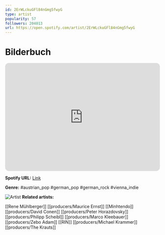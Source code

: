 ```yaml
---
id: 2ErWLckuGFl84nGmg5fwyG
type: artist
popularity: 57
followers: 204013
url: https://open.spotify.com/artist/2ErWLckuGFl84nGmg5fwyG
---
```

# Bilderbuch

<iframe style="border-radius:12px" src="https://open.spotify.com/embed/artist/2ErWLckuGFl84nGmg5fwyG" width="100%" height="352" frameBorder="0" allowfullscreen="" allow="autoplay; clipboard-write; encrypted-media; fullscreen; picture-in-picture" loading="lazy"></iframe>

**Spotify URL:** [Link](https://open.spotify.com/artist/2ErWLckuGFl84nGmg5fwyG)

**Genre:**  #austrian_pop #german_pop #german_rock #vienna_indie

![Artist](https://i.scdn.co/image/ab6761610000e5eb19be37d85178b37604544b42)
**Related artists:**

[[Rene Mühlberger]]
[[producers/Maurice Ernst]]
[[Minhtendo]]
[[producers/David Conen]]
[[producers/Peter Horazdovsky]]
[[producers/Philipp Scheibl]]
[[producers/Marco Kleebauer]]
[[producers/Zebo Adam]]
[[RIN]]
[[producers/Michael Krammer]]
[[producers/The Krauts]]
